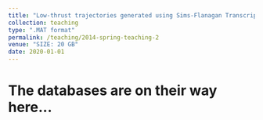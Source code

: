 ```yaml
---
title: "Low-thrust trajectories generated using Sims-Flanagan Transcriptions"
collection: teaching
type: ".MAT format"
permalink: /teaching/2014-spring-teaching-2
venue: "SIZE: 20 GB"
date: 2020-01-01
---
```


The databases are on their way here...
======
